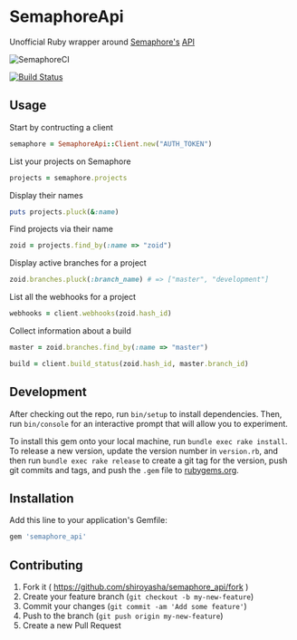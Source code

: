 # SemaphoreApi

Unofficial Ruby wrapper around [Semaphore's](https://semaphoreci.com) [API](https://semaphoreci.com/docs/api.html)

![SemaphoreCI](http://fc04.deviantart.net/fs71/f/2013/081/4/d/futurama__zoidberg__banner_by_daspoony-d5yvo0t.jpg)

[![Build Status](https://semaphoreci.com/api/v1/projects/bf784948-b2c9-4085-8dc8-6c198f6ccb64/468031/badge.svg)](https://semaphoreci.com/shiroyasha/semaphore_api)

## Usage

Start by contructing a client

``` rb
semaphore = SemaphoreApi::Client.new("AUTH_TOKEN")
```

List your projects on Semaphore

``` rb
projects = semaphore.projects
```

Display their names

``` rb
puts projects.pluck(&:name)
```

Find projects via their name

``` rb
zoid = projects.find_by(:name => "zoid")
```

Display active branches for a project

``` rb
zoid.branches.pluck(:branch_name) # => ["master", "development"]
```

List all the webhooks for a project

``` rb
webhooks = client.webhooks(zoid.hash_id)
```

Collect information about a build

``` rb
master = zoid.branches.find_by(:name => "master")

build = client.build_status(zoid.hash_id, master.branch_id)
```

## Development

After checking out the repo, run `bin/setup` to install dependencies. Then, run `bin/console` for an interactive prompt that will allow you to experiment.

To install this gem onto your local machine, run `bundle exec rake install`. To release a new version, update the version number in `version.rb`, and then run `bundle exec rake release` to create a git tag for the version, push git commits and tags, and push the `.gem` file to [rubygems.org](https://rubygems.org).

## Installation

Add this line to your application's Gemfile:

```ruby
gem 'semaphore_api'
```

## Contributing

1. Fork it ( https://github.com/shiroyasha/semaphore_api/fork )
2. Create your feature branch (`git checkout -b my-new-feature`)
3. Commit your changes (`git commit -am 'Add some feature'`)
4. Push to the branch (`git push origin my-new-feature`)
5. Create a new Pull Request
